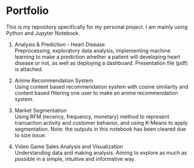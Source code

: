 # Portfolio
This is my repository specifically for my personal project. I am mainly using Python and Jupyter Notebook.


1. Analysis & Prediction - Heart Disease  
Preprocessing, exploratory data analysis, implementing machine learning to make a prediction whether a patient will developing heart disease or not, as well as deploying a dashboard. Presentation file (pdf) is attached.

2. Anime Recommendation System  
Using content based recommendation system with cosine similarity and content based filtering one user to make an anime recommendation system.

3. Market Segmentation  
Using RFM (recency, frequency, monetary) method to represent transaction activity and customer behavior, and using K-Means to apply segmentation. Note: the outputs in this notebook has been cleared due to size issue.

4. Video Game Sales Analysis and Visualization  
Understanding data and making analysis. Aiming to explore as much as possible in a simple, intuitive and informative way.

